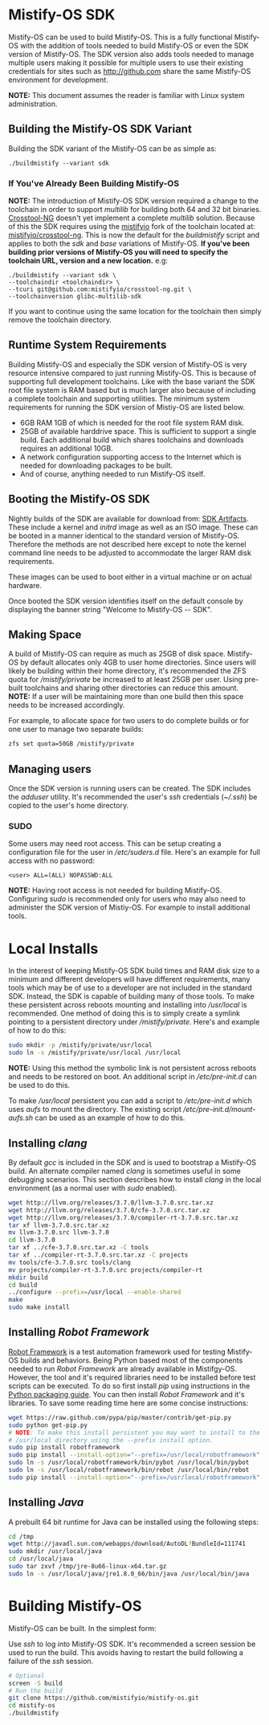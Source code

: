 Mistify-OS SDK
==============

Mistify-OS can be used to build Mistify-OS. This is a fully functional Mistify-OS with the addition of tools needed to build Mistify-OS or even the SDK version of Mistify-OS. The SDK version also adds tools needed to manage multiple users making it possible for multiple users to use their existing credentials for sites such as http://github.com share the same Mistify-OS environment for development.

**NOTE:** This document assumes the reader is familiar with Linux system administration.

Building the Mistify-OS SDK Variant
-----------------------------------

Building the SDK variant of the Mistify-OS can be as simple as:

```
./buildmistify --variant sdk
```

### If You've Already Been Building Mistify-OS

**NOTE:** The introduction of Mistify-OS SDK version required a change to the toolchain in order to support *multilib* for building both 64 and 32 bit binaries. [Crosstool-NG](http://crosstool-ng.org/) doesn't yet implement a complete *multilib* solution. Because of this the SDK requires using the [mistifyio](https://github.com/mistifyio) fork of the toolchain located at: [mistifyio/crosstool-ng](https://github.com/mistifyio/crosstool-ng). This is now the default for the *buildmistify* script and applies to both the *sdk* and *base* variations of Mistify-OS. **If you've been building prior versions of Mistify-OS you will need to specify the toolchain URL, version and a new location.** e.g:

```
./buildmistify --variant sdk \
--toolchaindir <toolchaindir> \
--tcuri git@github.com:mistifyio/crosstool-ng.git \
--toolchainversion glibc-multilib-sdk
```

If you want to continue using the same location for the toolchain then simply remove the toolchain directory.

Runtime System Requirements
---------------------------

Building Mistify-OS and especially the SDK version of Mistify-OS is very resource intensive compared to just running Mistify-OS. This is because of supporting full development toolchains. Like with the base variant the SDK root file system is RAM based but is much larger also because of including a complete toolchain and supporting utilities. The minimum system requirements for running the SDK version of Mistiy-OS are listed below.

-	6GB RAM 1GB of which is needed for the root file system RAM disk.
-	25GB of available harddrive space. This is sufficient to support a single build. Each additional build which shares toolchains and downloads requires an additional 10GB.
-	A network configuration supporting access to the Internet which is needed for downloading packages to be built.
-	And of course, anything needed to run Mistify-OS itself.

Booting the Mistify-OS SDK
--------------------------

Nightly builds of the SDK are available for download from: [SDK Artifacts](http://omniti-mystify-artifacts.s3.amazonaws.com/index.html?prefix=jobs/SDK-Container-Build/). These include a kernel and *initrd* image as well as an ISO image. These can be booted in a manner identical to the standard version of Mistify-OS. Therefore the methods are not described here except to note the kernel command line needs to be adjusted to accommodate the larger RAM disk requirements.

These images can be used to boot either in a virtual machine or on actual hardware.

Once booted the SDK version identifies itself on the default console by displaying the banner string "Welcome to Mistify-OS -- SDK".

Making Space
------------

A build of Mistify-OS can require as much as 25GB of disk space. Mistify-OS by default allocates only 4GB to user home directories. Since users will likely be building within their home directory, it's recommended the ZFS quota for */mistify/private* be increased to at least 25GB per user. Using pre-built toolchains and sharing other directories can reduce this amount. **NOTE:** If a user will be maintaining more than one build then this space needs to be increased accordingly.

For example, to allocate space for two users to do complete builds or for one user to manage two separate builds:

```bash
zfs set quota=50GB /mistify/private
```

Managing users
--------------

Once the SDK version is running users can be created. The SDK includes the *adduser* utility. It's recommended the user's *ssh* credentials (*~/.ssh*) be copied to the user's home directory.

### SUDO

Some users may need root access. This can be setup creating a configuration file for the user in */etc/suders.d* file. Here's an example for full access with no password:

```
<user> ALL=(ALL) NOPASSWD:ALL
```

**NOTE:** Having root access is not needed for building Mistify-OS. Configuring *sudo* is recommended only for users who may also need to administer the SDK version of Mistiy-OS. For example to install additional tools.

Local Installs
==============

In the interest of keeping Mistify-OS SDK build times and RAM disk size to a minimum and different developers will have different requirements, many tools which may be of use to a developer are not included in the standard SDK. Instead, the SDK is capable of building many of those tools. To make these persistent across reboots mounting and installing into */usr/local* is recommended. One method of doing this is to simply create a symlink pointing to a persistent directory under */mistify/private*. Here's and example of how to do this:

```bash
sudo mkdir -p /mistify/private/usr/local
sudo ln -s /mistify/private/usr/local /usr/local
```

**NOTE:** Using this method the symbolic link is not persistent across reboots and needs to be restored on boot. An additional script in */etc/pre-init.d* can be used to do this.

To make */usr/local* persistent you can add a script to */etc/pre-init.d* which uses *aufs* to mount the directory. The existing script */etc/pre-init.d/mount-aufs.sh* can be used as an example of how to do this.

Installing *clang*
------------------

By default *gcc* is included in the SDK and is used to bootstrap a Mistify-OS build. An alternate compiler named *clang* is sometimes useful in some debugging scenarios. This section describes how to install *clang* in the local environment (as a normal user with *sudo* enabled).

```bash
wget http://llvm.org/releases/3.7.0/llvm-3.7.0.src.tar.xz  
wget http://llvm.org/releases/3.7.0/cfe-3.7.0.src.tar.xz  
wget http://llvm.org/releases/3.7.0/compiler-rt-3.7.0.src.tar.xz
tar xf llvm-3.7.0.src.tar.xz
mv llvm-3.7.0.src llvm-3.7.0
cd llvm-3.7.0
tar xf ../cfe-3.7.0.src.tar.xz -C tools
tar xf ../compiler-rt-3.7.0.src.tar.xz -C projects
mv tools/cfe-3.7.0.src tools/clang
mv projects/compiler-rt-3.7.0.src projects/compiler-rt
mkdir build
cd build
../configure --prefix=/usr/local --enable-shared
make
sudo make install
```

Installing *Robot Framework*
----------------------------

[Robot Framework](http://robotframework.org/) is a test automation framework used for testing Mistify-OS builds and behaviors. Being Python based most of the components needed to run *Robot Framework* are already available in Mistifgy-OS. However, the tool and it's required libraries need to be installed before test scripts can be executed. To do so first install *pip* using instructions in the [Python packaging guide](http://python-packaging-user-guide.readthedocs.org/en/latest/installing/#install-pip-setuptools-and-wheel). You can then install *Robot Framework* and it's libraries. To save some reading time here are some concise instructions:

```bash
wget https://raw.github.com/pypa/pip/master/contrib/get-pip.py
sudo python get-pip.py
# NOTE: To make this install persistent you may want to install to the
# /usr/local directory using the --prefix install option.
sudo pip install robotframework
sudo pip install --install-option="--prefix=/usr/local/robotframework" robotframework
sudo ln -s /usr/local/robotframework/bin/pybot /usr/local/bin/pybot
sudo ln -s /usr/local/robotframework/bin/rebot /usr/local/bin/rebot
sudo pip install --install-option="--prefix=/usr/local/robotframework" robotframework-sshlibrary

```

Installing *Java*
-----------------

A prebuilt 64 bit runtime for Java can be installed using the following steps:

```bash
cd /tmp
wget http://javadl.sun.com/webapps/download/AutoDL?BundleId=111741
sudo mkdir /usr/local/java
cd /usr/local/java
sudo tar zxvf /tmp/jre-8u66-linux-x64.tar.gz
sudo ln -s /usr/local/java/jre1.8.0_66/bin/java /usr/local/bin/java
```

Building Mistify-OS
===================

Mistify-OS can be built. In the simplest form:

Use *ssh* to log into Mistify-OS SDK. It's recommended a screen session be used to run the build. This avoids having to restart the build following a failure of the *ssh* session.

```bash
# Optional
screen -S build
# Run the build
git clone https://github.com/mistifyio/mistify-os.git
cd mistify-os
./buildmistify
```
